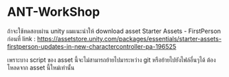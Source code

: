 # ANT-WorkShop

ถ้าจะใช้ทดสอบผ่าน unity ผมแนะนำให้ download asset Starter Assets - FirstPerson ก่อนที่ link : https://assetstore.unity.com/packages/essentials/starter-assets-firstperson-updates-in-new-charactercontroller-pa-196525

เพราะบาง script ของ asset นี้จะไม่สามารถย้ายไปมาระหว่าง git หรือย้ายไปยังไฟล์อื่นๆได้ ต้องโหลดจาก asset นี้ใหม่เท่านั้น
